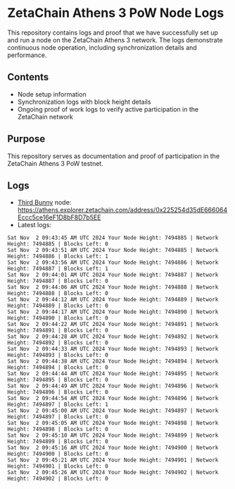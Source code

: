 # ZetaChain Athens 3 PoW Node Logs
This repository contains logs and proof that we have successfully set up and run a node on the ZetaChain Athens 3 network. The logs demonstrate continuous node operation, including synchronization details and performance.

## Contents
- Node setup information
- Synchronization logs with block height details
- Ongoing proof of work logs to verify active participation in the ZetaChain network

## Purpose
This repository serves as documentation and proof of participation in the ZetaChain Athens 3 PoW testnet.

## Logs

- [Third Bunny](https://thirdbunny.xyz/) node: https://athens.explorer.zetachain.com/address/0x225254d35dE666064Eccc5ce16eF1D8bF8D7b5EE
- Latest logs:
```
Sat Nov  2 09:43:45 AM UTC 2024 Your Node Height: 7494885 | Network Height: 7494885 | Blocks Left: 0
Sat Nov  2 09:43:51 AM UTC 2024 Your Node Height: 7494885 | Network Height: 7494886 | Blocks Left: 1
Sat Nov  2 09:43:56 AM UTC 2024 Your Node Height: 7494886 | Network Height: 7494887 | Blocks Left: 1
Sat Nov  2 09:44:01 AM UTC 2024 Your Node Height: 7494887 | Network Height: 7494887 | Blocks Left: 0
Sat Nov  2 09:44:06 AM UTC 2024 Your Node Height: 7494888 | Network Height: 7494888 | Blocks Left: 0
Sat Nov  2 09:44:12 AM UTC 2024 Your Node Height: 7494889 | Network Height: 7494889 | Blocks Left: 0
Sat Nov  2 09:44:17 AM UTC 2024 Your Node Height: 7494890 | Network Height: 7494890 | Blocks Left: 0
Sat Nov  2 09:44:22 AM UTC 2024 Your Node Height: 7494891 | Network Height: 7494891 | Blocks Left: 0
Sat Nov  2 09:44:28 AM UTC 2024 Your Node Height: 7494892 | Network Height: 7494892 | Blocks Left: 0
Sat Nov  2 09:44:33 AM UTC 2024 Your Node Height: 7494893 | Network Height: 7494893 | Blocks Left: 0
Sat Nov  2 09:44:38 AM UTC 2024 Your Node Height: 7494894 | Network Height: 7494894 | Blocks Left: 0
Sat Nov  2 09:44:44 AM UTC 2024 Your Node Height: 7494895 | Network Height: 7494895 | Blocks Left: 0
Sat Nov  2 09:44:49 AM UTC 2024 Your Node Height: 7494896 | Network Height: 7494896 | Blocks Left: 0
Sat Nov  2 09:44:54 AM UTC 2024 Your Node Height: 7494896 | Network Height: 7494897 | Blocks Left: 1
Sat Nov  2 09:45:00 AM UTC 2024 Your Node Height: 7494897 | Network Height: 7494897 | Blocks Left: 0
Sat Nov  2 09:45:05 AM UTC 2024 Your Node Height: 7494898 | Network Height: 7494898 | Blocks Left: 0
Sat Nov  2 09:45:10 AM UTC 2024 Your Node Height: 7494899 | Network Height: 7494899 | Blocks Left: 0
Sat Nov  2 09:45:16 AM UTC 2024 Your Node Height: 7494900 | Network Height: 7494900 | Blocks Left: 0
Sat Nov  2 09:45:21 AM UTC 2024 Your Node Height: 7494901 | Network Height: 7494901 | Blocks Left: 0
Sat Nov  2 09:45:26 AM UTC 2024 Your Node Height: 7494902 | Network Height: 7494902 | Blocks Left: 0
```
